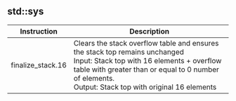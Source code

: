 
## std::sys
| Instruction | Description | 
| ----------- | ------------- |
| finalize_stack.16 |  Clears the stack overflow table and ensures the stack top remains unchanged<br /> Input: Stack top with 16 elements + overflow table with greater than or equal to 0 number of elements.<br /> Output: Stack top with original 16 elements |
